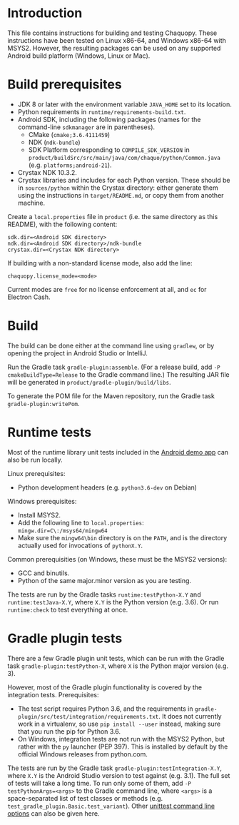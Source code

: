 # Introduction

This file contains instructions for building and testing Chaquopy. These instructions have been
tested on Linux x86-64, and Windows x86-64 with MSYS2. However, the resulting packages can be
used on any supported Android build platform (Windows, Linux or Mac).


# Build prerequisites

* JDK 8 or later with the environment variable `JAVA_HOME` set to its location.
* Python requirements in `runtime/requirements-build.txt`.
* Android SDK, including the following packages (names for the command-line `sdkmanager` are in
  parentheses).
   * CMake (`cmake;3.6.4111459`)
   * NDK (`ndk-bundle`)
   * SDK Platform corresponding to `COMPILE_SDK_VERSION` in
     `product/buildSrc/src/main/java/com/chaquo/python/Common.java` (e.g.
     `platforms;android-21`).
* Crystax NDK 10.3.2.
* Crystax libraries and includes for each Python version. These should be in `sources/python`
  within the Crystax directory: either generate them using the instructions in
  `target/README.md`, or copy them from another machine.

Create a `local.properties` file in `product` (i.e. the same directory as this README), with
the following content:

    sdk.dir=<Android SDK directory>
    ndk.dir=<Android SDK directory>/ndk-bundle
    crystax.dir=<Crystax NDK directory>

If building with a non-standard license mode, also add the line:

    chaquopy.license_mode=<mode>

Current modes are `free` for no license enforcement at all, and `ec` for Electron Cash.


# Build

The build can be done either at the command line using `gradlew`, or by opening the project in
Android Studio or IntelliJ.

Run the Gradle task `gradle-plugin:assemble`. (For a release build, add `-P
cmakeBuildType=Release` to the Gradle command line.) The resulting JAR file will be generated
in `product/gradle-plugin/build/libs`.

To generate the POM file for the Maven repository, run the Gradle task
`gradle-plugin:writePom`.


# Runtime tests

Most of the runtime library unit tests included in the [Android demo
app](https://github.com/chaquo/chaquopy/) can also be run locally.

Linux prerequisites:

* Python development headers (e.g. `python3.6-dev` on Debian)

Windows prerequisites:

* Install MSYS2.
* Add the following line to `local.properties`: `mingw.dir=C\:/msys64/mingw64`
* Make sure the `mingw64\bin` directory is on the `PATH`, and is the directory actually used
  for invocations of `pythonX.Y`.

Common prerequisities (on Windows, these must be the MSYS2 versions):

* GCC and binutils.
* Python of the same major.minor version as you are testing.

The tests are run by the Gradle tasks `runtime:testPython-X.Y` and `runtime:testJava-X.Y`,
where `X.Y` is the Python version (e.g. 3.6). Or run `runtime:check` to test everything at
once.


# Gradle plugin tests

There are a few Gradle plugin unit tests, which can be run with the Gradle task
`gradle-plugin:testPython-X`, where `X` is the Python major version (e.g. 3).

However, most of the Gradle plugin functionality is covered by the integration tests.
Prerequisites:

* The test script requires Python 3.6, and the requirements in
  `gradle-plugin/src/test/integration/requirements.txt`. It does not currently work in a
  virtualenv, so use `pip install --user` instead, making sure that you run the pip for Python
  3.6.
* On Windows, integration tests are not run with the MSYS2 Python, but rather with the `py`
  launcher (PEP 397). This is installed by default by the official Windows releases from
  python.com.

The tests are run by the Gradle task `gradle-plugin:testIntegration-X.Y`, where `X.Y` is the
Android Studio version to test against (e.g. 3.1). The full set of tests will take a long time.
To run only some of them, add `-P testPythonArgs=<args>` to the Gradle command line, where
`<args>` is a space-separated list of test classes or methods (e.g.
`test_gradle_plugin.Basic.test_variant`). Other [unittest command line
options](https://docs.python.org/3/library/unittest.html#command-line-interface) can also be
given here.
